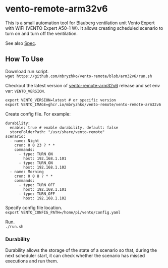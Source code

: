 # vento-remote-arm32v6

This is a small automation tool for Blauberg ventilation unit Vento Expert with WiFi (VENTO Expert A50-1 W).
It allows creating scheduled scenario to turn on and turn off the ventilation. 

See also [Spec](https://blaubergventilatoren.de/uploads/download/ventoexpertduowsmarthousev11ru.pdf).

## How To Use
Download run script.  
`wget https://github.com/mbryzhko/vento-remote/blob/arm32v6/run.sh`

Checkout the latest version of [vento-remote-arm32v6](https://github.com/mbryzhko/vento-remote/pkgs/container/vento-remote%2Fvento-remote-arm32v6) release and set env var: `VENTO_VERSION`.  
```
export VENTO_VERSION=latest # or specific version
export VENTO_IMAGE=ghcr.io/mbryzhko/vento-remote/vento-remote-arm32v6
```

Create config file. For example:
```
durability:
  enable: true # enable durability, default: false
  storeFolderPath: "/usr/share/vento-remote"
scenario:
  - name: Night
    cron: 0 0 23 ? * *
    commands:
      - type: TURN_ON
        host: 192.168.1.101
      - type: TURN_ON
        host: 192.168.1.102
  - name: Morning
    cron: 0 0 8 ? * *
    commands:
      - type: TURN_OFF
        host: 192.168.1.101
      - type: TURN_OFF
        host: 192.168.1.102 
```

Specify config file location.  
`export VENTO_CONFIG_PATH=/home/pi/vento/config.yaml`

Run.  
`./run.sh`

### Durability 
Durability allows the storage of the state of a scenario so that, 
during the next scheduler start, 
it can check whether the scenario has missed executions and run them.